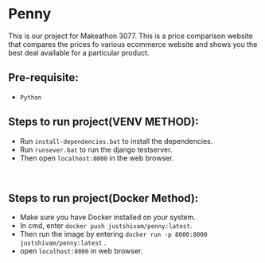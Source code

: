 # Penny
This is our project for Makeathon 3077. This is a price comparison website that compares the prices fo various ecommerce website and shows you the best deal available for a particular product. 
<br/>
## Pre-requisite:
- `Python`  

## Steps to run project(VENV METHOD):  
- Run `install-dependencies.bat` to install the dependencies.
- Run `runsever.bat` to run the django testserver.
- Then open `localhost:8000` in the web browser.
<br/>

## Steps to run project(Docker Method):
- Make sure you have Docker installed on your system.
- In cmd, enter `docker push justshivam/penny:latest`.
- Then run the image by entering `docker run -p 8000:8000 justshivam/penny:latest` .
- open `localhost:8000` in web browser.
